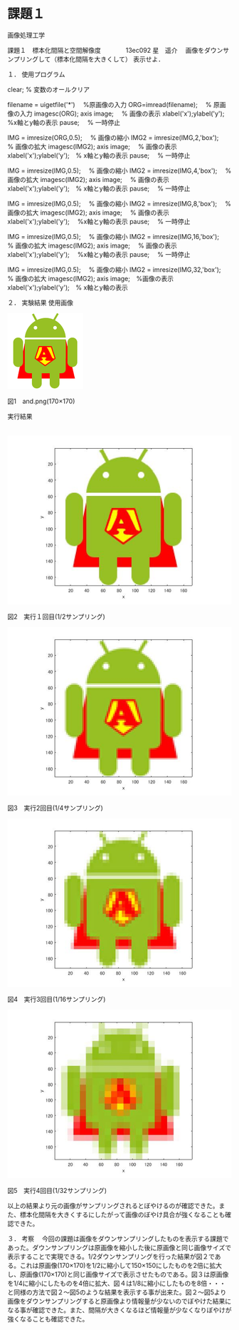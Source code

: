 # 課題１
画像処理工学

課題１　標本化間隔と空間解像度　　　　13ec092 星　遥介
　画像をダウンサンプリングして（標本化間隔を大きくして） 表示せよ．

１．	使用プログラム

clear; % 変数のオールクリア 
 
 filename = uigetfile('*') 　%原画像の入力
 ORG=imread(filename); 　% 原画像の入力 
imagesc(ORG); axis image;　 % 画像の表示
xlabel('x');ylabel('y');　%x軸とy軸の表示
pause; 　% 一時停止 
 
  IMG = imresize(ORG,0.5);　 % 画像の縮小 
 IMG2 = imresize(IMG,2,'box');　 % 画像の拡大 
 imagesc(IMG2); axis image; 　% 画像の表示 
xlabel('x');ylabel('y');　% x軸とy軸の表示
 pause; 　% 一時停止 
 
 
 IMG = imresize(IMG,0.5);　 % 画像の縮小 
 IMG2 = imresize(IMG,4,'box');　 % 画像の拡大 
 imagesc(IMG2); axis image;　 % 画像の表示 
 xlabel('x');ylabel('y');　% x軸とy軸の表示
 pause;　 % 一時停止 
 
 
 IMG = imresize(IMG,0.5);　 % 画像の縮小 
 IMG2 = imresize(IMG,8,'box');　 % 画像の拡大 
 imagesc(IMG2); axis image; 　% 画像の表示 
 xlabel('x');ylabel('y');　 %x軸とy軸の表示
 pause;　 % 一時停止  
 
 IMG = imresize(IMG,0.5); 　% 画像の縮小 
 IMG2 = imresize(IMG,16,'box');　 % 画像の拡大 
 imagesc(IMG2); axis image; 　% 画像の表示 
 xlabel('x');ylabel('y');　 %x軸とy軸の表示
 pause;　 % 一時停止 
 
 
 IMG = imresize(IMG,0.5);　 % 画像の縮小 
 IMG2 = imresize(IMG,32,'box');　 % 画像の拡大 
 imagesc(IMG2); axis image;　%画像の表示
 xlabel('x');ylabel('y');　% x軸とy軸の表示


２．	実験結果
使用画像
 
![図1　and.png(170×170)](https://github.com/enazii0312/image/blob/master/and.png)

 図1　and.png(170×170)

実行結果
 
　![図2　実行１回目(1/2サンプリング)](https://github.com/enazii0312/image/blob/master/and1-1.jpg)
 
 図2　実行１回目(1/2サンプリング)
 
![図3　実行2回目(1/4サンプリング)](https://github.com/enazii0312/image/blob/master/and1-2.jpg)

図3　実行2回目(1/4サンプリング)

 
![図4　実行3回目(1/16サンプリング)](https://github.com/enazii0312/image/blob/master/and1-3.jpg)

図4　実行3回目(1/16サンプリング)
 
![図5　実行4回目(1/32サンプリング)](https://github.com/enazii0312/image/blob/master/and1-4.jpg)

図5　実行4回目(1/32サンプリング)

以上の結果より元の画像がサンプリングされるとぼやけるのが確認できた。また、標本化間隔を大きくするにしたがって画像のぼやけ具合が強くなることも確認できた。

３．	考察
　今回の課題は画像をダウンサンプリングしたものを表示する課題であった。ダウンサンプリングは原画像を縮小した後に原画像と同じ画像サイズで表示することで実現できる。1/2ダウンサンプリングを行った結果が図２である。これは原画像(170×170)を1/2に縮小して150×150にしたものを2倍に拡大し、原画像(170×170)と同じ画像サイズで表示させたものである。図３は原画像を1/4に縮小にしたものを4倍に拡大、図４は1/8に縮小にしたものを8倍・・・と同様の方法で図２～図5のような結果を表示する事が出来た。図２～図5より画像をダウンサンプリングすると原画像より情報量が少ないのでぼやけた結果になる事が確認できた。また、間隔が大きくなるほど情報量が少なくなりぼやけが強くなることも確認できた。

